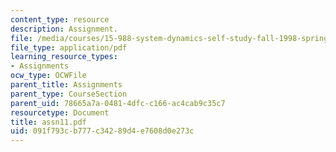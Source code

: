 ```yaml
---
content_type: resource
description: Assignment.
file: /media/courses/15-988-system-dynamics-self-study-fall-1998-spring-1999/091f793cb777c34289d4e7608d0e273c_assn11.pdf
file_type: application/pdf
learning_resource_types:
- Assignments
ocw_type: OCWFile
parent_title: Assignments
parent_type: CourseSection
parent_uid: 78665a7a-0481-4dfc-c166-ac4cab9c35c7
resourcetype: Document
title: assn11.pdf
uid: 091f793c-b777-c342-89d4-e7608d0e273c
---
```

